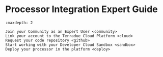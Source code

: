 # Processor Integration Expert Guide

```{toctree}
:maxdepth: 2

Join your Community as an Expert User <community>
Link your account to the Terradue Cloud Platform <cloud>
Request your code repository <github>
Start working with your Developer Cloud Sandbox <sandbox>
Deploy your processor in the platform <deploy>
```
